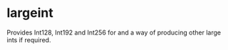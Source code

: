 largeint
=========

Provides Int128, Int192 and Int256 for and a way of producing other large ints if required.
